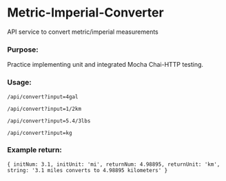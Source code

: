 # Metric-Imperial-Converter
 API service to convert metric/imperial measurements

### Purpose:
Practice implementing unit and integrated Mocha Chai-HTTP testing.

### Usage:
```
/api/convert?input=4gal
```
```
/api/convert?input=1/2km
```
```
/api/convert?input=5.4/3lbs
```
```
/api/convert?input=kg
```

### Example return:
```
{ initNum: 3.1, initUnit: 'mi', returnNum: 4.98895, returnUnit: 'km', string: '3.1 miles converts to 4.98895 kilometers' }
```
